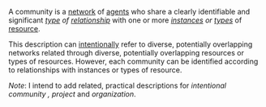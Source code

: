 A community is a [network](https://github.com/gcassel/Modular-Organization-Terminology/blob/master/terms/network.md) of [agents](https://github.com/gcassel/Modular-Organization-Terminology/blob/master/terms/agent.md) who share a clearly identifiable and significant *[type](https://github.com/gcassel/Modular-Organization-Terminology/blob/master/terms/type.md) of [relationship](https://github.com/gcassel/Modular-Organization-Terminology/blob/master/terms/relationship.md)* with one or more *[instances](https://github.com/gcassel/Modular-Organization-Terminology/blob/master/terms/instance.md) or [types](https://github.com/gcassel/Modular-Organization-Terminology/blob/master/terms/type.md)* of [resource](https://github.com/gcassel/Modular-Organization-Terminology/blob/master/terms/resource.md).  
 
This description can [intentionally](https://github.com/gcassel/Modular-Organization-Terminology/blob/master/terms/intention.md) refer to diverse, potentially overlapping networks related through diverse, potentially overlapping resources or types of resources.  However, each community can be identified according to relationships with instances or types of resource.
 
*Note*:  I intend to add related, practical descriptions for *intentional community , project* and *organization*.

